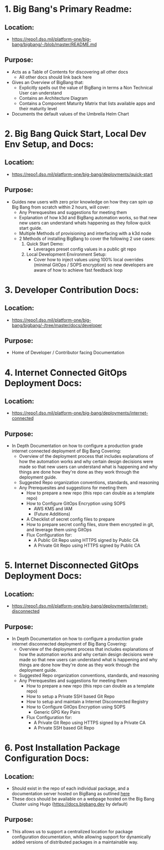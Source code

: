 # 1. Big Bang's Primary Readme:
## Location: 
- https://repo1.dso.mil/platform-one/big-bang/bigbang/-/blob/master/README.md

## Purpose: 
- Acts as a Table of Contents for discovering all other docs
  - All other docs should link back here
- Gives an Overview of BigBang that:
  - Explicitly spells out the value of BigBang in terms a Non Technical User can understand
  - Contains an Architecture Diagram
  - Contains a Component Maturity Matrix that lists available apps and their maturity level
- Documents the default values of the Umbrella Helm Chart


# 2. Big Bang Quick Start, Local Dev Env Setup, and Docs: 
## Location: 
- https://repo1.dso.mil/platform-one/big-bang/deployments/quick-start

## Purpose: 
- Guides new users with zero prior knowledge on how they can spin up Big Bang from scratch within 2 hours, will cover:
  - Any Prerequesites and suggestions for meeting them
  - Explanation of how k3d and BigBang automation works, so that new new users can understand whats happening as they follow quick start guide.
  - Multiple Methods of provisioning and interfacing with a k3d node
  - 2 Methods of installing BigBang to cover the following 2 use cases:
    1. Quick Start Demo:
       - Leverages preset config values in a public git repo
    2. Local Development Environment Setup:
       - Cover how to inject values using 100% local overrides (minimal GitOps / SOPS encryption) so new developers are aware of how to achieve fast feedback loop


# 3. Developer Contribution Docs: 
## Location: 
- https://repo1.dso.mil/platform-one/big-bang/bigbang/-/tree/master/docs/developer

## Purpose:
- Home of Developer / Contributor facing Documentation


# 4. Internet Connected GitOps Deployment Docs:
## Location: 
- https://repo1.dso.mil/platform-one/big-bang/deployments/internet-connected

## Purpose:
- In Depth Documentation on how to configure a production grade internet connected deployment of Big Bang Covering:
  - Overview of the deployment process that includes explanations of how the automation works and why certain design decisions were made so that new users can understand what is happening and why things are done how they're done as they work through the deployment guide.
  - Suggested Repo organization conventions, standards, and reasoning
  - Any Prerequesites and suggestions for meeting them
    - How to prepare a new repo (this repo can double as a template repo)
    - How to Configure GitOps Encryption using SOPS
      - AWS KMS and IAM
      - (Future Additions)
    - A Checklist of secret config files to prepare
    - How to prepare secret config files, store them encrypted in git, and leverage them using GitOps
    - Flux Configuration for:
      - A Public Git Repo using HTTPS signed by Public CA
      - A Private Git Repo using HTTPS signed by Public CA


# 5. Internet Disconnected GitOps Deployment Docs:
## Location: 
- https://repo1.dso.mil/platform-one/big-bang/deployments/internet-disconnected 

## Purpose:
- In Depth Documentation on how to configure a production grade internet disconnected deployment of Big Bang Covering:
  - Overview of the deployment process that includes explanations of how the automation works and why certain design decisions were made so that new users can understand what is happening and why things are done how they're done as they work through the deployment guide.
  - Suggested Repo organization conventions, standards, and reasoning
  - Any Prerequesites and suggestions for meeting them
    - How to prepare a new repo (this repo can double as a template repo)
    - How to setup a Private SSH based Git Repo
    - How to setup and maintain a Internet Disconnected Registry
    - How to Configure GitOps Encryption using SOPS
      - Generic GPG Key Pairs
    - Flux Configuration for:
      - A Private Git Repo using HTTPS signed by a Private CA
      - A Private SSH based Git Repo


# 6. Post Installation Package Configuration Docs: 
## Location:  
- Should exist in the repo of each individual package, and a documentation server hosted on BigBang as outlined [here](https://repo1.dso.mil/platform-one/big-bang/bigbang/-/blob/master/charter/PackageDocumentation.md)
- These docs should be available on a webpage hosted on the Big Bang Cluster using Hugo
  (https://docs.bigbang.dev by default)

## Purpose:
- This allows us to support a centralized location for package configuration documentation, while allowing support for dynamically added versions of distributed packages in a maintainable way. 
